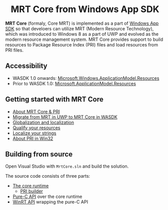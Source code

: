 <h1 align="center">MRT Core from Windows App SDK</h1>

**MRT Core** (formaly, Core MRT) is implemented as a part of [Windows App SDK](https://aka.ms/windowsappsdk) so that develoers can utilize MRT (Modern Resource Technology), which was introduced to Windows 8 as a part of UWP and evolved as the modern resource management system. MRT Core provides support to build resources to Package Resource Index (PRI) files and load resources from PRI files.

## Accessibility

- WASDK 1.0 onwards: [Microsoft.Windows.ApplicationModel.Resources](https://learn.microsoft.com/windows/windows-app-sdk/api/winrt/microsoft.windows.applicationmodel.resources)
- Prior to WASDK 1.0: [Microsoft.ApplicationModel.Resources](https://learn.microsoft.com/ja-jp/windows/windows-app-sdk/api/winrt/microsoft.applicationmodel.resources?view=windows-app-sdk-0.8)

## Getting started with MRT Core

- [About MRT Core & PRI](https://learn.microsoft.com/windows/apps/windows-app-sdk/mrtcore/mrtcore-overview)
- [Migrate from MRT in UWP to MRT Core in WASDK](https://learn.microsoft.com/windows/apps/windows-app-sdk/migrate-to-windows-app-sdk/guides/mrtcore)
- [Globalization and localization](https://learn.microsoft.com/windows/apps/design/globalizing/globalizing-portal)
- [Qualify your resources](https://learn.microsoft.com/windows/apps/windows-app-sdk/mrtcore/tailor-resources-lang-scale-contrast)
- [Localize your strings](https://learn.microsoft.com/windows/apps/windows-app-sdk/mrtcore/localize-strings)
- [About PRI in Win32](https://learn.microsoft.com/en-us/windows/win32/menurc/pri-indexing-reference)

## Building from source

Open Visual Studio with `MrtCore.sln` and build the solution.

The source code consists of three parts:
- [The core runtime](mrt/mrm)
  - [PRI builder](mrt/mrm/include/mrm/build)
- [Pure-C API](mrt/Core/src/MRM.h) over the core runtime
- [WinRT API](mrt/Microsoft.Windows.ApplicationModel.Resources) wrapping the pure-C API
